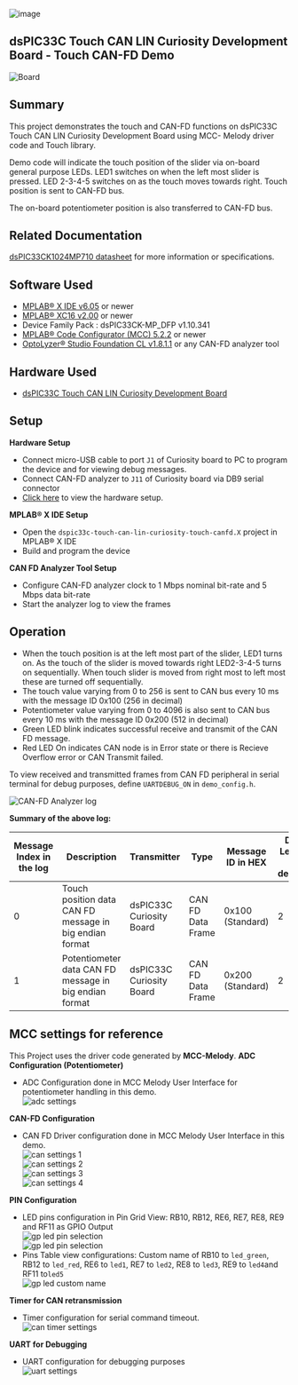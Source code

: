 ![image](images/microchip.jpg)

## dsPIC33C Touch CAN LIN Curiosity Development Board - Touch CAN-FD Demo

![Board](images/board.png)

## Summary

This project demonstrates the touch and CAN-FD functions on dsPIC33C Touch CAN LIN Curiosity Development Board using MCC- Melody driver code and Touch library.

Demo code will indicate the touch position of the slider via on-board general purpose LEDs. LED1 switches on when the left most slider is pressed. LED 2-3-4-5 switches on as the touch moves towards right. Touch position is sent to CAN-FD bus.

The on-board potentiometer position is also transferred to CAN-FD bus.

## Related Documentation

[dsPIC33CK1024MP710 datasheet](https://www.microchip.com/dsPIC33CK1024MP710) for more information or specifications.

## Software Used

- [MPLAB® X IDE v6.05](https://www.microchip.com/mplabx) or newer
- [MPLAB® XC16 v2.00](https://www.microchip.com/xc16) or newer
- Device Family Pack : dsPIC33CK-MP_DFP v1.10.341
- [MPLAB® Code Configurator (MCC) 5.2.2](https://www.microchip.com/mcc) or newer
- [OptoLyzer® Studio Foundation CL v1.8.1.1](https://www.microchip.com/en-us/tools-resources/develop/k2l-automotive-tools/optolyzer-studio) or any CAN-FD analyzer tool

## Hardware Used

- [dsPIC33C Touch CAN LIN Curiosity Development Board](https://www.microchip.com/EV97U97A)

## Setup

**Hardware Setup**

- Connect micro-USB cable to port `J1` of Curiosity board to PC to program the device and for viewing debug messages.
- Connect CAN-FD analyzer to `J11` of Curiosity board via DB9 serial connector
- [Click here](images/hardware_setup.png) to view the hardware setup.

**MPLAB® X IDE Setup**

- Open the `dspic33c-touch-can-lin-curiosity-touch-canfd.X` project in MPLAB® X IDE
- Build and program the device

**CAN FD Analyzer Tool Setup**

- Configure CAN-FD analyzer clock to 1 Mbps nominal bit-rate and 5 Mbps data bit-rate
- Start the analyzer log to view the frames

## Operation

- When the touch position is at the left most part of the slider, LED1 turns on. As the touch of the slider is moved towards right LED2-3-4-5 turns on sequentially. When touch slider is moved from right most to left most these are turned off sequentially.
- The touch value varying from 0 to 256 is sent to CAN bus every 10 ms with the message ID 0x100 (256 in decimal)
- Potentiometer value varying from 0 to 4096 is also sent to CAN bus every 10 ms with the message ID 0x200 (512 in decimal)
- Green LED blink indicates successful receive and transmit of the CAN FD message.
- Red LED On indicates CAN node is in Error state or there is Recieve Overflow error or CAN Transmit failed.

To view received and transmitted frames from CAN FD peripheral in serial terminal for debug purposes, define `UARTDEBUG_ON` in `demo_config.h`.

![CAN-FD Analyzer log](images/analyzer_log.png)

**Summary of the above log:**

| Message Index in the log | Description                                             | Transmitter              | Type              | Message ID in HEX | Data Length in decimal | Data in Analyzer (HEX) | Actual data (HEX) |
| ------------------------ | ------------------------------------------------------- | ------------------------ | ----------------- | ----------------- | ---------------------- | ---------------------- | ----------------- |
| 0                        | Touch position data CAN FD message in big endian format | dsPIC33C Curiosity Board | CAN FD Data Frame | 0x100 (Standard)  | 2                      | 80 00                  | 0x0080            |
| 1                        | Potentiometer data CAN FD message in big endian format  | dsPIC33C Curiosity Board | CAN FD Data Frame | 0x200 (Standard)  | 2                      | 13 06                  | 0x0613            |

## MCC settings for reference

This Project uses the driver code generated by **MCC-Melody**.
**ADC Configuration (Potentiometer)**

- ADC Configuration done in MCC Melody User Interface for potentiometer handling in this demo. <br>
  ![adc settings](images/mcc_adc.png)

**CAN-FD Configuration**

- CAN FD Driver configuration done in MCC Melody User Interface in this demo.<br>
  ![can settings 1](images/mcc_can_1.png)<br>
  ![can settings 2](images/mcc_can_2.png)<br>
  ![can settings 3](images/mcc_can_3.png)<br>
  ![can settings 4](images/mcc_can_4.png)<br>

**PIN Configuration**

- LED pins configuration in Pin Grid View: RB10, RB12, RE6, RE7, RE8, RE9 and RF11 as GPIO Output<br>
  ![gp led pin selection](images/pins_grid1.png)<br>
  ![gp led pin selection](images/pins_grid2.png)
- Pins Table view configurations: Custom name of RB10 to `led_green`, RB12 to `led_red`, RE6 to `led1`, RE7 to `led2`, RE8 to `led3`, RE9 to `led4`and RF11 to`led5`<br>
  ![gp led custom name](images/pins_table1.png)

**Timer for CAN retransmission**

- Timer configuration for serial command timeout.<br>
  ![can timer settings](images/timer_can.png)

**UART for Debugging**

- UART configuration for debugging purposes<br>
  ![uart settings](images/mcc_uart.png)
